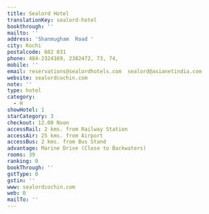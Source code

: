 ```yaml
---
title: Sealord Hotel
translationKey: sealord-hotel
bookthrough: ''
mailto: ''
address: 'Shanmugham  Road '
city: Kochi
postalcode: 682 031
phone: 484-2324169, 2382472, 73, 74,
mobile: ''
email: reservations@sealordhotels.com  sealord@asianetindia.com
website: sealordcochin.com
note: ''
type: hotel
category:
  - H
showHotel: 1
starCategory: 3
checkout: 12.00 Noon
accessRail: 2 kms. from Railway Station
accessAir: 25 kms. from Airport
accessBus: 2 kms. from Bus Stand
advantage: Marine Drive (Close to Backwaters)
rooms: 39
ranking: 0
bookThrough: ''
gstType: 0
gstin: ''
www: sealordcochin.com
web: 0
mailTo: ''
---
```







